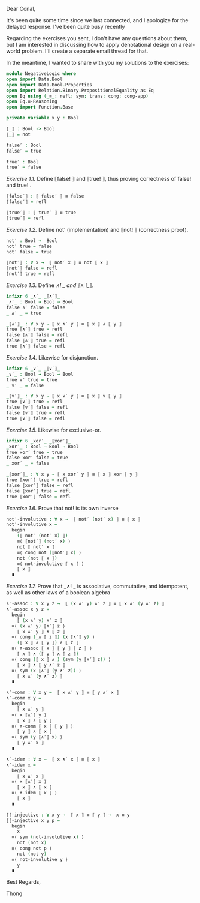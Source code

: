Dear Conal,

It's been quite some time since we last connected, and I apologize for the delayed response. I've been quite busy recently

Regarding the exercises you sent, I don't have any questions about them, but I am interested in discussing how to apply denotational design on a real-world problem. I'll create a separate email thread for that.

In the meantime, I wanted to share with you my solutions to the exercises:

```agda
module NegativeLogic where
open import Data.Bool
open import Data.Bool.Properties
open import Relation.Binary.PropositionalEquality as Eq
open Eq using (_≡_; refl; sym; trans; cong; cong-app)
open Eq.≡-Reasoning
open import Function.Base

private variable x y : Bool

⟦_⟧ : Bool -> Bool
⟦_⟧ = not

false′ : Bool
false′ = true

true′ : Bool
true′ = false
```
*Exercise 1.1.* Define ⟦false! ⟧ and ⟦true! ⟧, thus proving correctness of false! and true! .

```agda
⟦false′⟧ : ⟦ false′ ⟧ ≡ false
⟦false′⟧ = refl

⟦true′⟧ : ⟦ true′ ⟧ ≡ true
⟦true′⟧ = refl
```

*Exercise 1.2.* Define not’ (implementation) and ⟦not! ⟧ (correctness proof).
```agda
not′ : Bool →  Bool
not′ true = false
not′ false = true

⟦not′⟧ : ∀ x →  ⟦ not′ x ⟧ ≡ not ⟦ x ⟧
⟦not′⟧ false = refl
⟦not′⟧ true = refl
```

*Exercise 1.3.* Define _∧! _ and ⟦_∧ !_⟧.

```agda
infixr 6 _∧′_ _⟦∧′⟧_
_∧′_ : Bool → Bool → Bool
false ∧′ false = false
_ ∧′ _ = true

_⟦∧′⟧_ : ∀ x y → ⟦ x ∧′ y ⟧ ≡ ⟦ x ⟧ ∧ ⟦ y ⟧
true ⟦∧′⟧ true = refl
false ⟦∧′⟧ false = refl
false ⟦∧′⟧ true = refl
true ⟦∧′⟧ false = refl
```
*Exercise 1.4.* Likewise for disjunction.

```agda
infixr 6 _∨′_ _⟦∨′⟧_
_∨′_ : Bool → Bool → Bool
true ∨′ true = true
_ ∨′ _ = false

_⟦∨′⟧_ : ∀ x y → ⟦ x ∨′ y ⟧ ≡ ⟦ x ⟧ ∨ ⟦ y ⟧
true ⟦∨′⟧ true = refl
false ⟦∨′⟧ false = refl
false ⟦∨′⟧ true = refl
true ⟦∨′⟧ false = refl
```

*Exercise 1.5.* Likewise for exclusive-or.

```agda
infixr 6 _xor′_ _⟦xor′⟧_
_xor′_ : Bool → Bool → Bool
true xor′ true = true
false xor′ false = true
_ xor′ _ = false

_⟦xor′⟧_ : ∀ x y → ⟦ x xor′ y ⟧ ≡ ⟦ x ⟧ xor ⟦ y ⟧
true ⟦xor′⟧ true = refl
false ⟦xor′⟧ false = refl
false ⟦xor′⟧ true = refl
true ⟦xor′⟧ false = refl
```

*Exercise 1.6.* Prove that not! is its own inverse
```agda
not′-involutive : ∀ x →  ⟦ not′ (not′ x) ⟧ ≡ ⟦ x ⟧
not′-involutive x =
  begin
    (⟦ not′ (not′ x) ⟧)
    ≡⟨ ⟦not′⟧ (not′ x) ⟩
    not ⟦ not′ x ⟧
    ≡⟨ cong not (⟦not′⟧ x) ⟩
    not (not ⟦ x ⟧)
    ≡⟨ not-involutive ⟦ x ⟧ ⟩
    ⟦ x ⟧
  ∎
```

*Exercise 1.7.* Prove that _∧! _ is associative, commutative, and idempotent, as well
as other laws of a boolean algebra

```agda
∧′-assoc : ∀ x y z →  ⟦ (x ∧′ y) ∧′ z ⟧ ≡ ⟦ x ∧′ (y ∧′ z) ⟧
∧′-assoc x y z =
  begin
    ⟦ (x ∧′ y) ∧′ z ⟧
  ≡⟨ (x ∧′ y) ⟦∧′⟧ z ⟩
    ⟦ x ∧′ y ⟧ ∧ ⟦ z ⟧
  ≡⟨ cong (_∧ ⟦ z ⟧) (x ⟦∧′⟧ y) ⟩
    (⟦ x ⟧ ∧ ⟦ y ⟧) ∧ ⟦ z ⟧
  ≡⟨ ∧-assoc ⟦ x ⟧ ⟦ y ⟧ ⟦ z ⟧ ⟩
    ⟦ x ⟧ ∧ (⟦ y ⟧ ∧ ⟦ z ⟧)
  ≡⟨ cong (⟦ x ⟧ ∧_) (sym (y ⟦∧′⟧ z)) ⟩
    ⟦ x ⟧ ∧ ⟦ y ∧′ z ⟧
  ≡⟨ sym (x ⟦∧′⟧ (y ∧′ z)) ⟩
    ⟦ x ∧′ (y ∧′ z) ⟧
  ∎

∧′-comm : ∀ x y →  ⟦ x ∧′ y ⟧ ≡ ⟦ y ∧′ x ⟧
∧′-comm x y =
  begin
    ⟦ x ∧′ y ⟧
  ≡⟨ x ⟦∧′⟧ y ⟩
    ⟦ x ⟧ ∧ ⟦ y ⟧
  ≡⟨ ∧-comm ⟦ x ⟧ ⟦ y ⟧ ⟩
    ⟦ y ⟧ ∧ ⟦ x ⟧
  ≡⟨ sym (y ⟦∧′⟧ x) ⟩
    ⟦ y ∧′ x ⟧
  ∎

∧′-idem : ∀ x →  ⟦ x ∧′ x ⟧ ≡ ⟦ x ⟧
∧′-idem x =
  begin
    ⟦ x ∧′ x ⟧
  ≡⟨ x ⟦∧′⟧ x ⟩
    ⟦ x ⟧ ∧ ⟦ x ⟧
  ≡⟨ ∧-idem ⟦ x ⟧ ⟩
    ⟦ x ⟧
  ∎
```

```agda
⟦⟧-injective : ∀ x y →  ⟦ x ⟧ ≡ ⟦ y ⟧ →  x ≡ y
⟦⟧-injective x y p =
  begin
    x
  ≡⟨ sym (not-involutive x) ⟩
    not (not x)
  ≡⟨ cong not p ⟩
    not (not y)
  ≡⟨ not-involutive y ⟩
    y
  ∎
```


Best Regards, 

Thong
